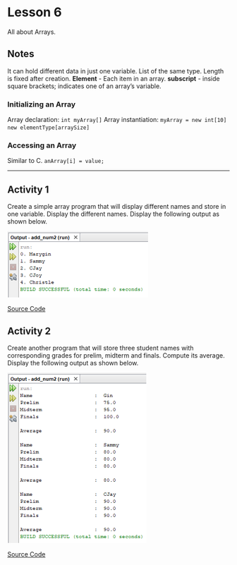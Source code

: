 # Lesson 6

All about Arrays.

## Notes

It can hold different data in just one variable.
List of the same type.
Length is fixed after creation.
**Element** - Each item in an array.
**subscript** - inside square brackets; indicates one of an array’s variable.

### Initializing an Array

Array declaration: `int myArray[]`
Array instantiation: `myArray = new int[10]`
`new elementType[arraySize]`

### Accessing an Array

Similar to C.
`anArray[i] = value;`

---

## Activity 1

Create a simple array program that will display different names and store in one variable. Display the different names. Display the following output as shown below.

![Example output for Activity 1](image.png)

[Source Code](/src/lesson6/NameArray.java)

## Activity 2

Create another program that will store three student names with corresponding grades for prelim, midterm and finals. Compute its average. Display the following output as shown below.

![Example output for Activity 2](image-1.png)

[Source Code](/src/lesson5/Students.java)
